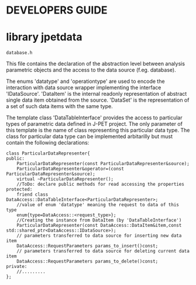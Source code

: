 DEVELOPERS GUIDE
================


library jpetdata
================

	database.h

This file contains the declaration of the abstraction level between analysis
parametric objects and the access to the data source (f.eg. database).

The enums 'datatype' and 'operationtype' are used to encode the interaction
with data source wrapper implementing the interface 'IDataSource'.
'DataItem' is the internal readonly representation of abstract single data
item obtained from the source.
'DataSet' is the representation of a set of such data items with the same type.

The template class 'DataTableInterface' provides the access to particular
types of parametric data defined in J-PET project. 
The only parameter of this template is the name of class representing this
particular data type.
The class for particular data type can be implemented arbitarilly but must
contain the following declarations:

	class ParticularDataRepresenter{
	public:
		ParticularDataRepresenter(const ParticularDataRepresenter&source);
		ParticularDataRepresenter&operator=(const ParticularDataRepresenter&source);
		virtual ~ParticularDataRepresenter();
		//ToDo: declare public methods for read accessing the properties
	protected:
		friend class DataAccess::DataTableInterface<ParticularDataRepresenter>;
		//value of enum 'datatype' meaning the request to data of this type
		enum{type=DataAccess::<request_type>};
		//Creating the instance from DataItem (by 'DataTableInterface')
		ParticularDataRepresenter(const DataAccess::DataItem&item,const std::shared_ptr<DataAccess::IDataSource>);
		// parameters transferred to data source for inserting new data item
		DataAccess::RequestParameters params_to_insert()const; 
		// parameters transferred to data source for deleting current data item
		DataAccess::RequestParameters params_to_delete()const;
	private:
		//.........
	};

